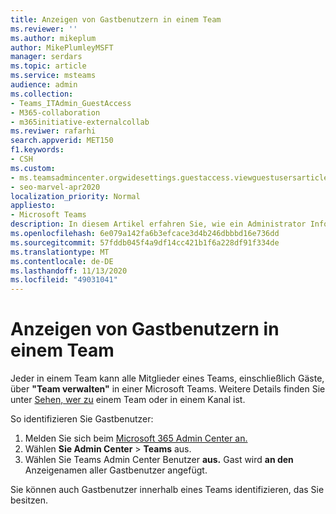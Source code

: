 ```yaml
---
title: Anzeigen von Gastbenutzern in einem Team
ms.reviewer: ''
ms.author: mikeplum
author: MikePlumleyMSFT
manager: serdars
ms.topic: article
ms.service: msteams
audience: admin
ms.collection:
- Teams_ITAdmin_GuestAccess
- M365-collaboration
- m365initiative-externalcollab
ms.reviwer: rafarhi
search.appverid: MET150
f1.keywords:
- CSH
ms.custom:
- ms.teamsadmincenter.orgwidesettings.guestaccess.viewguestusersarticle
- seo-marvel-apr2020
localization_priority: Normal
appliesto:
- Microsoft Teams
description: In diesem Artikel erfahren Sie, wie ein Administrator Informationen zu Gastbenutzern in einer Microsoft Teams.
ms.openlocfilehash: 6e079a142fa6b3efcace3d4b246dbbbd16e736dd
ms.sourcegitcommit: 57fddb045f4a9df14cc421b1f6a228df91f334de
ms.translationtype: MT
ms.contentlocale: de-DE
ms.lasthandoff: 11/13/2020
ms.locfileid: "49031041"
---
```

# <a name="view-guest-users-in-a-team"></a>Anzeigen von Gastbenutzern in einem Team

Jeder in einem Team kann alle Mitglieder eines Teams, einschließlich Gäste, über **"Team verwalten"** in einer Microsoft Teams. Weitere Details finden Sie unter [Sehen, wer zu](https://support.office.com/article/see-who-s-on-a-team-or-in-a-channel-5c6be9be-9c45-4a0f-a1a0-f332b23cb6b7) einem Team oder in einem Kanal ist.

So identifizieren Sie Gastbenutzer:

1.  Melden Sie sich beim [Microsoft 365 Admin Center an.](https://admin.microsoft.com)
2.  Wählen **Sie Admin Center**  >  **Teams** aus.
3.  Wählen Sie Teams Admin Center Benutzer **aus.** Gast wird **an den** Anzeigenamen aller Gastbenutzer angefügt.
  
Sie können auch Gastbenutzer innerhalb eines Teams identifizieren, das Sie besitzen.  
